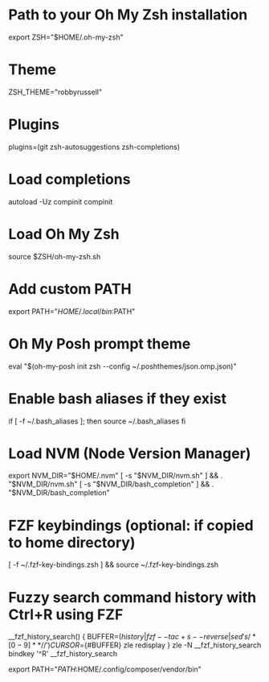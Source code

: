 # Path to your Oh My Zsh installation
export ZSH="$HOME/.oh-my-zsh"

# Theme
ZSH_THEME="robbyrussell"

# Plugins
plugins=(git zsh-autosuggestions zsh-completions)

# Load completions
autoload -Uz compinit
compinit

# Load Oh My Zsh
source $ZSH/oh-my-zsh.sh

# Add custom PATH
export PATH="$HOME/.local/bin:$PATH"

# Oh My Posh prompt theme
eval "$(oh-my-posh init zsh --config ~/.poshthemes/json.omp.json)"

# Enable bash aliases if they exist
if [ -f ~/.bash_aliases ]; then
  source ~/.bash_aliases
fi

# Load NVM (Node Version Manager)
export NVM_DIR="$HOME/.nvm"
[ -s "$NVM_DIR/nvm.sh" ] && \. "$NVM_DIR/nvm.sh"
[ -s "$NVM_DIR/bash_completion" ] && \. "$NVM_DIR/bash_completion"

# FZF keybindings (optional: if copied to home directory)
[ -f ~/.fzf-key-bindings.zsh ] && source ~/.fzf-key-bindings.zsh

# Fuzzy search command history with Ctrl+R using FZF
__fzf_history_search() {
  BUFFER=$(history | fzf --tac +s --reverse | sed 's/ *[0-9]* *//')
  CURSOR=${#BUFFER}
  zle redisplay
}
zle -N __fzf_history_search
bindkey '^R' __fzf_history_search


export PATH="$PATH:$HOME/.config/composer/vendor/bin"
